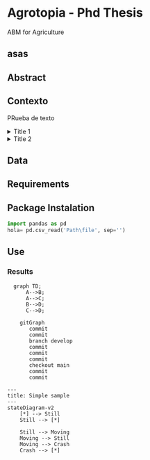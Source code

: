# Agrotopia - Phd Thesis
ABM for Agriculture

## asas

## Abstract




## Contexto
PRueba de texto
<details>
  <summary>Title 1</summary>
  <p>Some hidden content goes here</p>
  Here is some more without a paragraph tag
</details>
<details>
  <summary>Title 2</summary>
  <p>Same stuff here</p>
</details>

## Data

## Requirements

## Package Instalation


```python
import pandas as pd
hola= pd.csv_read('Path\file', sep='')
```
## Use

### Results


```mermaid
  graph TD;
      A-->B;
      A-->C;
      B-->D;
      C-->D;
```
```mermaid
    gitGraph
       commit
       commit
       branch develop
       commit
       commit
       commit
       checkout main
       commit
       commit
```
```mermaid
---
title: Simple sample
---
stateDiagram-v2
    [*] --> Still
    Still --> [*]

    Still --> Moving
    Moving --> Still
    Moving --> Crash
    Crash --> [*]
```
